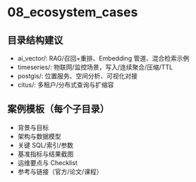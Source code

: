 ﻿# 08_ecosystem_cases

## 目录结构建议
- ai_vector/: RAG/召回+重排、Embedding 管道、混合检索示例
- timeseries/: 物联网/监控场景，写入/连续聚合/压缩/TTL
- postgis/: 位置服务、空间分析、可视化对接
- citus/: 多租户/分布式查询与扩缩容

## 案例模板（每个子目录）
- 背景与目标
- 架构与数据模型
- 关键 SQL/索引/参数
- 基准指标与结果截图
- 运维要点与 Checklist
- 参考与链接（官方/论文/课程）
